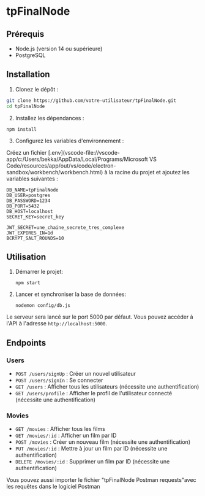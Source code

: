 # tpFinalNode

## Prérequis

- Node.js (version 14 ou supérieure)
- PostgreSQL

## Installation

1. Clonez le dépôt :

```sh
git clone https://github.com/votre-utilisateur/tpFinalNode.git
cd tpFinalNode
```

2. Installez les dépendances :

```
npm install
```

3. Configurez les variables d'environnement :

Créez un fichier [.env](vscode-file://vscode-app/c:/Users/bekka/AppData/Local/Programs/Microsoft VS Code/resources/app/out/vs/code/electron-sandbox/workbench/workbench.html) à la racine du projet et ajoutez les variables suivantes :

```
DB_NAME=tpFinalNode
DB_USER=postgres
DB_PASSWORD=1234
DB_PORT=5432
DB_HOST=localhost
SECRET_KEY=secret_key

JWT_SECRET=une_chaine_secrete_tres_complexe
JWT_EXPIRES_IN=1d
BCRYPT_SALT_ROUNDS=10
```



## Utilisation

1. Démarrer le projet:

   ```
   npm start
   ```

2. Lancer et synchroniser la base de données: 

   ```
   nodemon config/db.js
   ```

   

Le serveur sera lancé sur le port 5000 par défaut. Vous pouvez accéder à l'API à l'adresse `http://localhost:5000`.

## Endpoints

### Users

- `POST /users/signUp` : Créer un nouvel utilisateur
- `POST /users/signIn` : Se connecter
- `GET /users` : Afficher tous les utilisateurs (nécessite une authentification)
- `GET /users/profile` : Afficher le profil de l'utilisateur connecté (nécessite une authentification)

### Movies

- `GET /movies` : Afficher tous les films
- `GET /movies/:id` : Afficher un film par ID
- `POST /movies` : Créer un nouveau film (nécessite une authentification)
- `PUT /movies/:id` : Mettre à jour un film par ID (nécessite une authentification)
- `DELETE /movies/:id` : Supprimer un film par ID (nécessite une authentification)



Vous pouvez aussi importer le fichier "tpFinalNode Postman requests"avec les requêtes dans le logiciel Postman 
